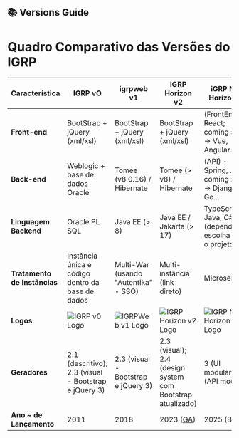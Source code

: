 ## :books: Versions Guide


# Quadro Comparativo das Versões do IGRP

| Característica               | IGRP vO | igrp**web** v1 | IGRP Horizon v2  | iGRP New Horizon v3 |
|----------------------------|---------|------------|----------------|------------------|
| **Front-end** | BootStrap + jQuery (xml/xsl) | BootStrap + jQuery (xml/xsl) | BootStrap + jQuery (xml/xsl) | (FrontEnd) - React; coming soon -> Vue, Angular... |
| **Back-end** | Weblogic + base de dados Oracle | Tomee (v8.0.16) / Hibernate | Tomee (> v8) / Hibernate | (API) - Spring, .NET; coming soon -> Django, Go... |
| **Linguagem Backend** | Oracle PL SQL | Java EE (> 8) | Java EE / Jakarta (> 17) | TypeScript, Java, C#... (depende da escolha para o projeto ) |
| **Tratamento de Instâncias** | Instância única e código dentro da base de dados | Multi-War (usando "Autentika" - SSO) | Multi-instância (link direto) | Microserviços |
| **Logos** | ![IGRP v0 Logo](https://nosiapps.gov.cv/images/IGRP/IGRP2.3/themes/default/img/logo2.svg) | ![IGRPWeb v1 Logo](https://encrypted-tbn0.gstatic.com/images?q=tbn:ANd9GcRte-wSJcVn2kyHKZD9cuY5oJ7q3r5FtRvQDUn0um6AVyE4NTOocboQwzGvXj8r3Ft5QmU&usqp=CAU) | ![IGRP Horizon v2 Logo](/docs/root-images/logo_igrp.png) | ![IGRP New Horizon v3 Logo](/docs/root-images/logo_igrp.png) |
| **Geradores** | 2.1 (descritivo); 2.3 (visual - Bootstrap e jQuery 3) | 2.3 (visual - Bootstrap e jQuery 3) | 2.3 (visual); 2.4 (design system com Bootstrap atualizado) | 3 (UI modular); 3 (API modular) |
| **Ano ~ de Lançamento** | 2011 | 2018 | 2023 ([GA](https://en.m.wikipedia.org/wiki/Software_release_life_cycle)) | 2025 (Beta) |

